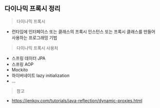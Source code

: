 ## 다이나믹 프록시 정리

> 다이나믹 프록시

- 런타임에 인터페이스 또는 클래스의 프록시 인스턴스 또는 프록시 클래스를 만들어 사용하는 프로그래밍 기법

> 다이나믹 프록시 사용처

- 스프링 데이터 JPA
- 스프링 AOP
- Mockito
- 하이버네이트 lazy initialization
- ...

> 참고

- https://jenkov.com/tutorials/java-reflection/dynamic-proxies.html
